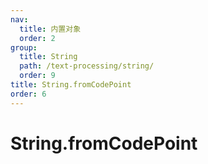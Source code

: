 ```yaml
---
nav:
  title: 内置对象
  order: 2
group:
  title: String
  path: /text-processing/string/
  order: 9
title: String.fromCodePoint
order: 6
---
```


# String.fromCodePoint
